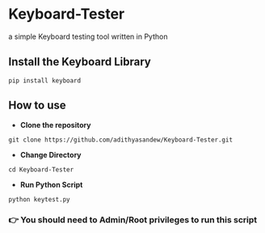# Keyboard-Tester

a simple Keyboard testing tool written in Python

## Install the Keyboard Library

```
pip install keyboard
```

## How to use

* **Clone the repository** 

```
git clone https://github.com/adithyasandew/Keyboard-Tester.git
```
* **Change Directory**

```
cd Keyboard-Tester
```
* **Run Python Script**

```
python keytest.py
```
### 👉 You should need to Admin/Root privileges to run this script
